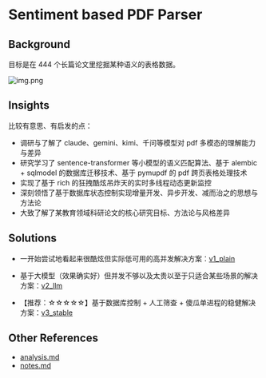 # Sentiment based PDF Parser

## Background

目标是在 444 个长篇论文里挖掘某种语义的表格数据。

![img.png](assets/target-table.png)

## Insights

比较有意思、有启发的点：

- 调研与了解了 claude、gemini、kimi、千问等模型对 pdf 多模态的理解能力与差异
- 研究学习了 sentence-transformer 等小模型的语义匹配算法、基于 alembic + sqlmodel 的数据库迁移技术、基于 pymupdf 的 pdf 跨页表格处理技术
- 实现了基于 rich 的狂拽酷炫吊炸天的实时多线程动态更新监控
- 深刻领悟了基于数据库状态控制实现增量开发、异步开发、减而治之的思想与方法论
- 大致了解了某教育领域科研论文的核心研究目标、方法论与风格差异

## Solutions

- 一开始尝试地看起来很酷炫但实际低可用的高并发解决方案：[v1_plain](src/v1_plain)

- 基于大模型（效果确实好）但并发不够以及太贵以至于只适合某些场景的解决方案：[v2_llm](src/v2_llm)

- 【推荐：☆☆☆☆☆】基于数据库控制 + 人工筛查 + 傻瓜单进程的稳健解决方案：[v3_stable](src/v3_stable)

## Other References

- [analysis.md](../../docs/analysis.md)
- [notes.md](../../docs/notes.md)